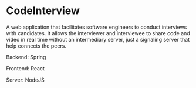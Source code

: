# CodeInterview
A web application that facilitates software engineers to conduct interviews with candidates. It allows the interviewer and interviewee to share code and video in real time without an intermediary server, just a signaling server that help connects the peers. 


Backend: Spring


Frontend: React


Server: NodeJS
